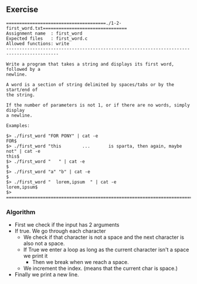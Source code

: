 ## Exercise

```
======================================./1-2-first_word.txt================================
Assignment name  : first_word
Expected files   : first_word.c
Allowed functions: write
------------------------------------------------------------------------------------------

Write a program that takes a string and displays its first word, followed by a
newline.

A word is a section of string delimited by spaces/tabs or by the start/end of
the string.

If the number of parameters is not 1, or if there are no words, simply display
a newline.

Examples:

$> ./first_word "FOR PONY" | cat -e
FOR$
$> ./first_word "this        ...       is sparta, then again, maybe    not" | cat -e
this$
$> ./first_word "   " | cat -e
$
$> ./first_word "a" "b" | cat -e
$
$> ./first_word "  lorem,ipsum  " | cat -e
lorem,ipsum$
$>
==========================================================================================
```

### Algorithm

- First we check if the input has 2 arguments
- If true. We go through each character
	- We check if that character is not a space and the next character is also not a space.
	- If True we enter a loop as long as the current character isn't a space we print it
		- Then we break when we reach a space.
	- We increment the index. (means that the current char is space.)
- Finally we print a new line.
